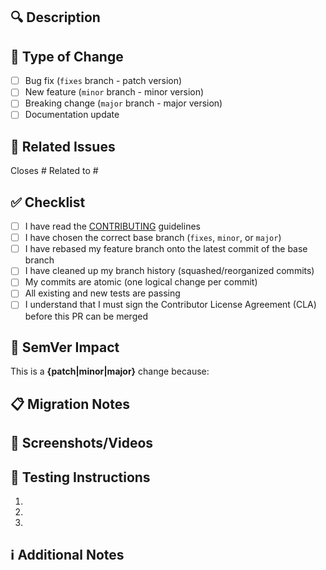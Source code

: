 ## 🔍 Description
<!-- Provide a clear and concise description of your changes -->

## 📝 Type of Change
<!-- Check the appropriate boxes. You can replace [ ] with [x] -->
- [ ] Bug fix (`fixes` branch - patch version)
- [ ] New feature (`minor` branch - minor version)
- [ ] Breaking change (`major` branch - major version)
- [ ] Documentation update

## 🔗 Related Issues
<!-- Link any related issues using #issue-number -->
<!-- Delete this section if not applicable -->
Closes #
Related to #

## ✅ Checklist
<!-- All the boxes must be checked -->
- [ ] I have read the [CONTRIBUTING](../CONTRIBUTING.md) guidelines
- [ ] I have chosen the correct base branch (`fixes`, `minor`, or `major`)
- [ ] I have rebased my feature branch onto the latest commit of the base branch
- [ ] I have cleaned up my branch history (squashed/reorganized commits)
- [ ] My commits are atomic (one logical change per commit)
- [ ] All existing and new tests are passing
- [ ] I understand that I must sign the Contributor License Agreement (CLA) before this PR can be merged

## 🔄 SemVer Impact
<!-- Describe how this change impacts semantic versioning -->
This is a **{patch|minor|major}** change because:
<!-- Explain why this is a patch/minor/major change -->

## 📋 Migration Notes
<!-- For major changes, provide migration instructions for users -->
<!-- Delete this section if not applicable -->

## 📸 Screenshots/Videos
<!-- If applicable, add screenshots or videos to help explain your changes -->
<!-- Delete this section if not applicable -->

## 🧪 Testing Instructions
<!-- Provide clear testing instructions so reviewers can verify your changes -->
1. 
2. 
3. 

## ℹ️ Additional Notes
<!-- Add any other context about the PR here -->
<!-- Delete this section if not applicable -->
